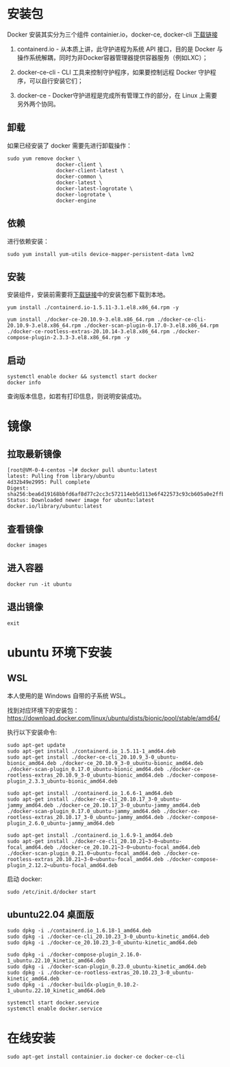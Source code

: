 # 安装包

Docker 安装其实分为三个组件 containier.io，docker-ce, docker-cli [下载链接](https://download.docker.com/linux/centos/8/x86_64/stable/Packages/)

1. containerd.io - 从本质上讲，此守护进程为系统 API 接口，目的是 Docker 与操作系统解耦，同时为非Docker容器管理器提供容器服务（例如LXC）；

2. docker-ce-cli - CLI 工具来控制守护程序，如果要控制远程 Docker 守护程序，可以自行安装它们；

3. docker-ce - Docker守护进程是完成所有管理工作的部分，在 Linux 上需要另外两个协同。

## 卸载

如果已经安装了 docker 需要先进行卸载操作：

```
sudo yum remove docker \
                docker-client \
                docker-client-latest \
                docker-common \
                docker-latest \
                docker-latest-logrotate \
                docker-logrotate \
                docker-engine 
```

## 依赖

进行依赖安装：

```
sudo yum install yum-utils device-mapper-persistent-data lvm2
```

## 安装

安装组件，安装前需要将[下载链接](https://download.docker.com/linux/centos/8/x86_64/stable/Packages/)中的安装包都下载到本地。

```
yum install ./containerd.io-1.5.11-3.1.el8.x86_64.rpm -y
```

```
yum install ./docker-ce-20.10.9-3.el8.x86_64.rpm ./docker-ce-cli-20.10.9-3.el8.x86_64.rpm ./docker-scan-plugin-0.17.0-3.el8.x86_64.rpm ./docker-ce-rootless-extras-20.10.14-3.el8.x86_64.rpm ./docker-compose-plugin-2.3.3-3.el8.x86_64.rpm -y
```

## 启动

```
systemctl enable docker && systemctl start docker
docker info
```


查询版本信息，如若有打印信息，则说明安装成功。

# 镜像

## 拉取最新镜像

```
[root@VM-0-4-centos ~]# docker pull ubuntu:latest
latest: Pulling from library/ubuntu
4d32b49e2995: Pull complete 
Digest: sha256:bea6d19168bbfd6af8d77c2cc3c572114eb5d113e6f422573c93cb605a0e2ffb
Status: Downloaded newer image for ubuntu:latest
docker.io/library/ubuntu:latest
```

## 查看镜像

```
docker images
```

## 进入容器

```
docker run -it ubuntu
```

## 退出镜像

```
exit
```

# ubuntu 环境下安装

## WSL

本人使用的是 Windows 自带的子系统 WSL。

找到对应环境下的安装包：
https://download.docker.com/linux/ubuntu/dists/bionic/pool/stable/amd64/

执行以下安装命令:

```
sudo apt-get update
sudo apt-get install ./containerd.io_1.5.11-1_amd64.deb
sudo apt-get install ./docker-ce-cli_20.10.9_3-0_ubuntu-bionic_amd64.deb ./docker-ce_20.10.9_3-0_ubuntu-bionic_amd64.deb ./docker-scan-plugin_0.17.0_ubuntu-bionic_amd64.deb ./docker-ce-rootless-extras_20.10.9_3-0_ubuntu-bionic_amd64.deb ./docker-compose-plugin_2.3.3_ubuntu-bionic_amd64.deb
```

```
sudo apt-get install ./containerd.io_1.6.6-1_amd64.deb
sudo apt-get install ./docker-ce-cli_20.10.17_3-0_ubuntu-jammy_amd64.deb ./docker-ce_20.10.17_3-0_ubuntu-jammy_amd64.deb ./docker-scan-plugin_0.17.0_ubuntu-jammy_amd64.deb ./docker-ce-rootless-extras_20.10.17_3-0_ubuntu-jammy_amd64.deb ./docker-compose-plugin_2.6.0_ubuntu-jammy_amd64.deb
```
 
```
sudo apt-get install ./containerd.io_1.6.9-1_amd64.deb
sudo apt-get install ./docker-ce-cli_20.10.21~3-0~ubuntu-focal_amd64.deb ./docker-ce_20.10.21~3-0~ubuntu-focal_amd64.deb ./docker-scan-plugin_0.21.0~ubuntu-focal_amd64.deb ./docker-ce-rootless-extras_20.10.21~3-0~ubuntu-focal_amd64.deb ./docker-compose-plugin_2.12.2~ubuntu-focal_amd64.deb
```

启动 docker:

```
sudo /etc/init.d/docker start
```

## ubuntu22.04 桌面版

```
sudo dpkg -i ./containerd.io_1.6.18-1_amd64.deb
sudo dpkg -i ./docker-ce-cli_20.10.23_3-0_ubuntu-kinetic_amd64.deb
sudo dpkg -i ./docker-ce_20.10.23_3-0_ubuntu-kinetic_amd64.deb

sudo dpkg -i ./docker-compose-plugin_2.16.0-1_ubuntu.22.10_kinetic_amd64.deb 
sudo dpkg -i ./docker-scan-plugin_0.23.0_ubuntu-kinetic_amd64.deb
sudo dpkg -i ./docker-ce-rootless-extras_20.10.23_3-0_ubuntu-kinetic_amd64.deb
sudo dpkg -i ./docker-buildx-plugin_0.10.2-1_ubuntu.22.10_kinetic_amd64.deb
```

```
systemctl start docker.service
systemctl enable docker.service
```

# 在线安装

```
sudo apt-get install containier.io docker-ce docker-ce-cli
```

